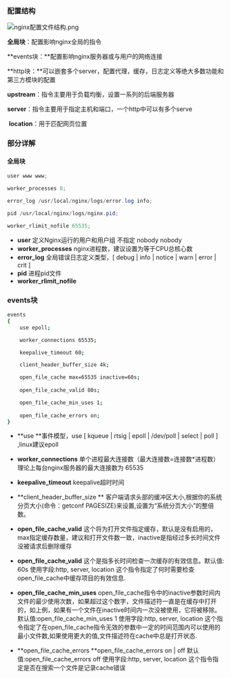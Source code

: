 ### 配置结构

![nginx配置文件结构.png](http://ww1.sinaimg.cn/large/0062TeRXgy1gdgoybe5yhj30ns0b0jrt.jpg)

**全局块**：配置影响nginx全局的指令

**events块：**配置影响nginx服务器或与用户的网络连接

**http块：**可以嵌套多个server，配置代理，缓存，日志定义等绝大多数功能和第三方模块的配置

​	**upstream**：指令主要用于负载均衡，设置一系列的后端服务器

​	**server**：指令主要用于指定主机和端口，一个http中可以有多个serve

​		**location**：用于匹配网页位置

### 部分详解

#### 全局块

```java
user www www;

worker_processes 8;

error_log /usr/local/nginx/logs/error.log info;

pid /usr/local/nginx/logs/nginx.pid;

worker_rlimit_nofile 65535;
```

- **user**  定义Nginx运行的用户和用户组  不指定 nobody nobody
- **worker_processes** nginx进程数，建议设置为等于CPU总核心数
- **error_log**  全局错误日志定义类型，[ debug | info | notice | warn | error | crit ]
- **pid**  进程pid文件
- **worker_rlimit_nofile**

### events块

```sh
events
{
    use epoll;

    worker_connections 65535;

    keepalive_timeout 60;

    client_header_buffer_size 4k;

    open_file_cache max=65535 inactive=60s;
    
    open_file_cache_valid 80s;

    open_file_cache_min_uses 1;
    
    open_file_cache_errors on;
}
```

- **use **事件模型，use [ kqueue | rtsig | epoll | /dev/poll | select | poll ] ,linux建议epoll
- **worker_connections**  单个进程最大连接数（最大连接数=连接数*进程数） 理论上每台nginx服务器的最大连接数为 65535

- **keepalive_timeout**  keepalive超时时间

- **client_header_buffer_size ** 客户端请求头部的缓冲区大小,根据你的系统分页大小(命令：getconf PAGESIZE)来设置,设置为“系统分页大小”的整倍数。

- **open_file_cache_valid** 这个将为打开文件指定缓存，默认是没有启用的，max指定缓存数量，建议和打开文件数一致，inactive是指经过多长时间文件没被请求后删除缓存

- **open_file_cache_valid** 这个是指多长时间检查一次缓存的有效信息。默认值: 60s 使用字段:http, server, location 这个指令指定了何时需要检查open_file_cache中缓存项目的有效信息.

- **open_file_cache_min_uses** open_file_cache指令中的inactive参数时间内文件的最少使用次数，如果超过这个数字，文件描述符一直是在缓存中打开的，如上例，如果有一个文件在inactive时间内一次没被使用，它将被移除。 默认值:open_file_cache_min_uses 1 使用字段:http, server, location  这个指令指定了在open_file_cache指令无效的参数中一定的时间范围内可以使用的最小文件数,如果使用更大的值,文件描述符在cache中总是打开状态.

- **open_file_cache_errors **open_file_cache_errors on | off 默认值:open_file_cache_errors off 使用字段:http, server, location 这个指令指定是否在搜索一个文件是记录cache错误